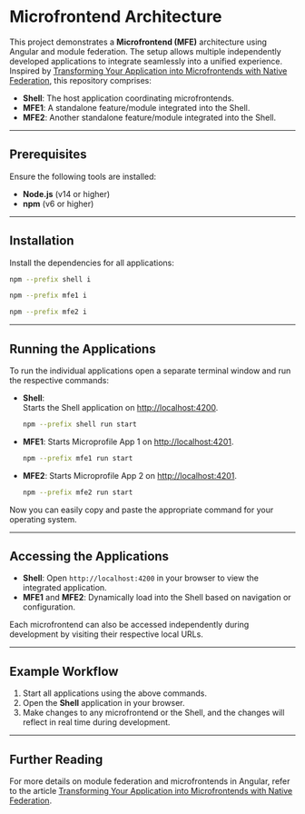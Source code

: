 # Microfrontend Architecture

This project demonstrates a **Microfrontend (MFE)** architecture using Angular and module federation. The setup allows multiple independently developed applications to integrate seamlessly into a unified experience. Inspired by [Transforming Your Application into Microfrontends with Native Federation](https://medium.com/@erick.98zanetti.98/transforming-your-application-into-micro-frontends-with-native-federation-for-angular-part-1-791d159b09c8), this repository comprises:

- **Shell**: The host application coordinating microfrontends.
- **MFE1**: A standalone feature/module integrated into the Shell.
- **MFE2**: Another standalone feature/module integrated into the Shell.

---

## Prerequisites

Ensure the following tools are installed:

- **Node.js** (v14 or higher)
- **npm** (v6 or higher)

---

## Installation

Install the dependencies for all applications:

```bash
npm --prefix shell i
```

```bash
npm --prefix mfe1 i
```

```bash
npm --prefix mfe2 i
```

---

## Running the Applications

To run the individual applications open a separate terminal window 
and run the respective commands:

- **Shell**:  
  Starts the Shell application on [http://localhost:4200](http://localhost:4200).
  ```bash
  npm --prefix shell run start
  ```

- **MFE1**:
Starts Microprofile App 1 on [http://localhost:4201](http://localhost:4201).  
   
  ```bash
  npm --prefix mfe1 run start
  ```

- **MFE2**:
Starts Microprofile App 2 on [http://localhost:4201](http://localhost:4202).  
   
  ```bash
  npm --prefix mfe2 run start
  ```

Now you can easily copy and paste the appropriate command for your operating system.


---

## Accessing the Applications

- **Shell**: Open `http://localhost:4200` in your browser to view the integrated application.
- **MFE1** and **MFE2**: Dynamically load into the Shell based on navigation or configuration.

Each microfrontend can also be accessed independently during development by visiting their respective local URLs.

---

## Example Workflow

1. Start all applications using the above commands.
2. Open the **Shell** application in your browser.
3. Make changes to any microfrontend or the Shell, and the changes will reflect in real time during development.

---

## Further Reading

For more details on module federation and microfrontends in Angular, refer to the article [Transforming Your Application into Microfrontends with Native Federation](https://medium.com/@erick.98zanetti.98/transforming-your-application-into-micro-frontends-with-native-federation-for-angular-part-1-791d159b09c8).

